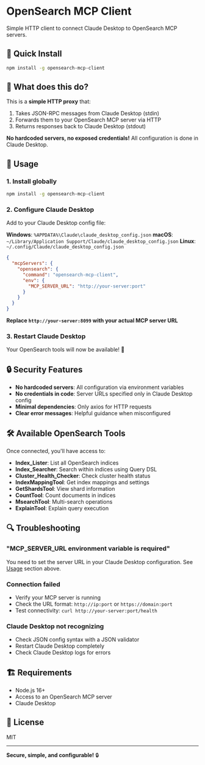 # OpenSearch MCP Client

Simple HTTP client to connect Claude Desktop to OpenSearch MCP servers.

## 🚀 Quick Install

```bash
npm install -g opensearch-mcp-client
```

## 🎯 What does this do?

This is a **simple HTTP proxy** that:
1. Takes JSON-RPC messages from Claude Desktop (stdin)
2. Forwards them to your OpenSearch MCP server via HTTP
3. Returns responses back to Claude Desktop (stdout)

**No hardcoded servers, no exposed credentials!** All configuration is done in Claude Desktop.

## 🔧 Usage

### 1. Install globally
```bash
npm install -g opensearch-mcp-client
```

### 2. Configure Claude Desktop

Add to your Claude Desktop config file:

**Windows**: `%APPDATA%\Claude\claude_desktop_config.json`
**macOS**: `~/Library/Application Support/Claude/claude_desktop_config.json`
**Linux**: `~/.config/Claude/claude_desktop_config.json`

```json
{
  "mcpServers": {
    "opensearch": {
      "command": "opensearch-mcp-client",
      "env": {
        "MCP_SERVER_URL": "http://your-server:port"
      }
    }
  }
}
```

**Replace `http://your-server:8099` with your actual MCP server URL**

### 3. Restart Claude Desktop

Your OpenSearch tools will now be available! 🎉

## 🔒 Security Features

- **No hardcoded servers**: All configuration via environment variables
- **No credentials in code**: Server URLs specified only in Claude Desktop config
- **Minimal dependencies**: Only axios for HTTP requests
- **Clear error messages**: Helpful guidance when misconfigured

## 🛠️ Available OpenSearch Tools

Once connected, you'll have access to:

- **Index_Lister**: List all OpenSearch indices
- **Index_Searcher**: Search within indices using Query DSL
- **Cluster_Health_Checker**: Check cluster health status
- **IndexMappingTool**: Get index mappings and settings
- **GetShardsTool**: View shard information
- **CountTool**: Count documents in indices
- **MsearchTool**: Multi-search operations
- **ExplainTool**: Explain query execution

## 🔍 Troubleshooting

### "MCP_SERVER_URL environment variable is required"
You need to set the server URL in your Claude Desktop configuration. See [Usage](#usage) section above.

### Connection failed
- Verify your MCP server is running
- Check the URL format: `http://ip:port` or `https://domain:port`
- Test connectivity: `curl http://your-server:port/health`

### Claude Desktop not recognizing
- Check JSON config syntax with a JSON validator
- Restart Claude Desktop completely
- Check Claude Desktop logs for errors

## 🏗️ Requirements

- Node.js 16+
- Access to an OpenSearch MCP server
- Claude Desktop

## 📝 License

MIT

---

**Secure, simple, and configurable!** 🔒
